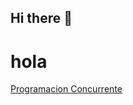 ## Hi there 👋


<!--
**SantyChQu/SantyChQu** is a ✨ _special_ ✨ repository because its `README.md` (this file) appears on your GitHub profile.

Here are some ideas to get you started:

- 🔭 I’m currently working on ...
- 🌱 I’m currently learning ...
- 👯 I’m looking to collaborate on ...
- 🤔 I’m looking for help with ...
- 💬 Ask me about ...
- 📫 How to reach me: ...
- 😄 Pronouns: ...
- ⚡ Fun fact: ...
-->

<h1>hola</h1>

<a href=https://github.com/SantyChQu/Programacion-Concurrente >Programacion Concurrente </a>














